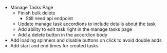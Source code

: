 - Manage Tasks Page
  - Finish bulk delete
    - Still need api endpoint
  - Update manage task accordions to include details about the task
  - Add ability to edit task right in the manage tasks page
  - Add a delete button in the accordion body
- Add loading spinners and disable buttons on click to avoid double adds
- Add start and end times for created tasks
